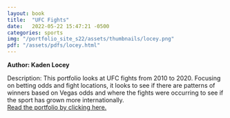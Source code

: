 ```yaml
---
layout: book
title:  "UFC Fights"
date:   2022-05-22 15:47:21 -0500
categories: sports
img: "/portfolio_site_s22/assets/thumbnails/locey.png"
pdf: "/assets/pdfs/locey.html"
---
```


<b>Author: Kaden Locey</b>

Description: This portfolio looks at UFC fights from 2010 to 2020. Focusing on
betting  odds and fight locations, it looks to see if there are patterns of
winners based on Vegas odds  and where the fights were occurring to see if the
sport has grown more internationally.  
<a href="{{ page.pdf | relative_url }}">Read the portfolio by clicking here.</a>

[jekyll-docs]: https://jekyllrb.com/docs/home
[jekyll-gh]:   https://github.com/jekyll/jekyll
[jekyll-talk]: https://talk.jekyllrb.com/

